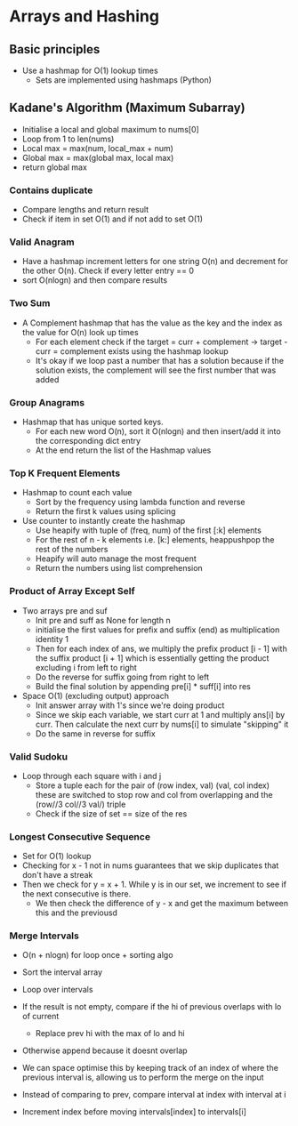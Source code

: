 # Arrays and Hashing

## Basic principles
- Use a hashmap for O(1) lookup times
  - Sets are implemented using hashmaps (Python)

## Kadane's Algorithm (Maximum Subarray)
- Initialise a local and global maximum to nums[0]
- Loop from 1 to len(nums)
- Local max = max(num, local_max + num)
- Global max = max(global max, local max)
- return global max

### Contains duplicate
- Compare lengths and return result
- Check if item in set O(1) and if not add to set O(1)

### Valid Anagram
- Have a hashmap increment letters for one string O(n) and decrement for the other O(n). Check if every letter entry == 0
- sort O(nlogn) and then compare results

### Two Sum
- A Complement hashmap that has the value as the key and the index as the value for O(n) look up times
  - For each element check if the target = curr + complement -> target - curr = complement exists using the hashmap lookup
  - It's okay if we loop past a number that has a solution because if the solution exists, the complement will see the first number that was added

### Group Anagrams
- Hashmap that has unique sorted keys.
  - For each new word O(n), sort it O(nlogn) and then insert/add it into the corresponding dict entry
  - At the end return the list of the Hashmap values

### Top K Frequent Elements
- Hashmap to count each value
  - Sort by the frequency using lambda function and reverse
  - Return the first k values using splicing
- Use counter to instantly create the hashmap
  - Use heapify with tuple of (freq, num) of the first [:k] elements
  - For the rest of n - k elements i.e. [k:] elements, heappushpop the rest of the numbers
  - Heapify will auto manage the most frequent
  - Return the numbers using list comprehension

### Product of Array Except Self
- Two arrays pre and suf
  - Init pre and suff as None for length n
  - initialise the first values for prefix and suffix (end) as multiplication identity 1
  - Then for each index of ans, we multiply the prefix product [i - 1] with the suffix product [i + 1] which is essentially getting the product excluding i from left to right
  - Do the reverse for suffix going from right to left
  - Build the final solution by appending pre[i] * suff[i] into res
- Space O(1) (excluding output) approach
  - Init answer array with 1's since we're doing product
  - Since we skip each variable, we start curr at 1 and multiply ans[i] by curr. Then calculate the next curr by nums[i] to simulate "skipping" it
  - Do the same in reverse for suffix

### Valid Sudoku
- Loop through each square with i and j
  - Store a tuple each for the pair of (row index, val) (val, col index) these are switched to stop row and col from overlapping and the (row//3 col//3 val/) triple
  - Check if the size of set == size of the res

### Longest Consecutive Sequence
- Set for O(1) lookup
- Checking for x - 1 not in nums guarantees that we skip duplicates that don't have a streak
- Then we check for y = x + 1. While y is in our set, we increment to see if the next consecutive is there.
  - We then check the difference of y - x and get the maximum between this and the previousd

### Merge Intervals
- O(n + nlogn) for loop once + sorting algo
- Sort the interval array
- Loop over intervals
- If the result is not empty, compare if the hi of previous overlaps with lo of current
  - Replace prev hi with the max of lo and hi
- Otherwise append because it doesnt overlap

- We can space optimise this by keeping track of an index of where the previous interval is, allowing us to perform the merge on the input
- Instead of comparing to prev, compare interval at index with interval at i
- Increment index before moving intervals[index] to intervals[i]